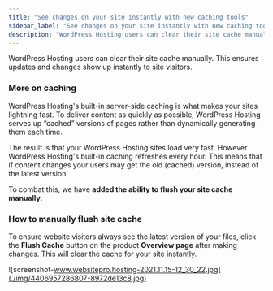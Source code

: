 ```yaml
---
title: "See changes on your site instantly with new caching tools"
sidebar_label: "See changes on your site instantly with new caching tools"
description: "WordPress Hosting users can clear their site cache manually. This ensures updates and changes show up instantly to site visitors.  \n More on caching \n  WordPr"
---
```


WordPress Hosting users can clear their site cache manually. This ensures updates and changes show up instantly to site visitors.

### More on caching

WordPress Hosting's built-in server-side caching is what makes your sites lightning fast. To deliver content as quickly as possible, WordPress Hosting serves up “cached” versions of pages rather than dynamically generating them each time. 

The result is that your WordPress Hosting sites load very fast. However WordPress Hosting's built-in caching refreshes every hour. This means that if content changes your users may get the old (cached) version, instead of the latest version.

To combat this, we have **added the ability to flush your site cache manually**. 

### How to manually flush site cache

To ensure website visitors always see the latest version of your files, click the **Flush Cache** button on the product **Overview page** after making changes. This will clear the cache for your site instantly.

![screenshot-www.websitepro.hosting-2021.11.15-12_30_22.jpg](./img/4406957286807-8972de13c8.jpg)